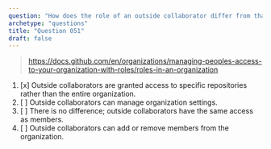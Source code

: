 ```yaml
---
question: "How does the role of an outside collaborator differ from that of a member within a GitHub organization?"
archetype: "questions"
title: "Question 051"
draft: false
---
```


> https://docs.github.com/en/organizations/managing-peoples-access-to-your-organization-with-roles/roles-in-an-organization
1. [x] Outside collaborators are granted access to specific repositories rather than the entire organization.
1. [ ] Outside collaborators can manage organization settings.
1. [ ] There is no difference; outside collaborators have the same access as members.
1. [ ] Outside collaborators can add or remove members from the organization.
